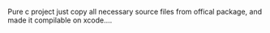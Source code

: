 Pure c project just copy all necessary source files from offical package, and made it compilable on xcode....
